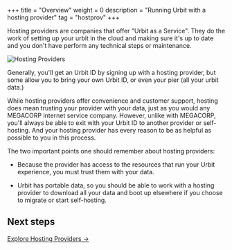 +++
title = "Overview"
weight = 0
description = "Running Urbit with a hosting provider"
tag = "hostprov"
+++

Hosting providers are companies that offer "Urbit as a Service".  They do the work of setting up your urbit in the cloud and making sure it's up to date and you don't have perform any technical steps or maintenance.

![Hosting Providers](https://storage.googleapis.com/media.urbit.org/site/getting-started/hosting-providers.png)

Generally, you'll get an Urbit ID by signing up with a hosting provider, but some allow you to bring your own Urbit ID, or even your pier (all your urbit data.)

While hosting providers offer convenience and customer support, hosting does mean trusting your provider with your data, just as you would any MEGACORP internet service company. However, unlike with MEGACORP, you'll always be able to exit with your Urbit ID to another provider or self-hosting.  And your hosting provider has every reason to be as helpful as possible to you in this process.

The two important points one should remember about hosting providers:

- Because the provider has access to the resources that run your Urbit experience, you must trust them with your data.

- Urbit has portable data, so you should be able to work with a hosting provider to download all your data and boot up elsewhere if you choose to migrate or start self-hosting.


## Next steps

[Explore Hosting Providers -&gt;](/getting-started/providers)